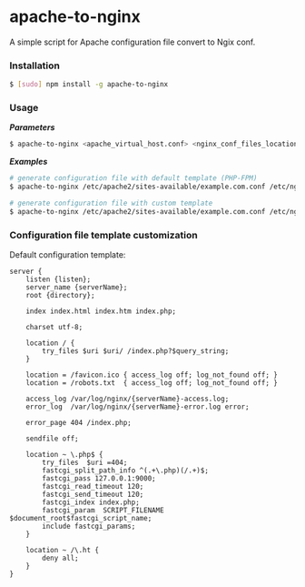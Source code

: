 # apache-to-nginx

A simple script for Apache configuration file convert to Ngix conf.

### Installation

```sh
$ [sudo] npm install -g apache-to-nginx
```

### Usage

***Parameters***
```sh
$ apache-to-nginx <apache_virtual_host.conf> <nginx_conf_files_location> <template.tpl>
```

***Examples***
```sh
# generate configuration file with default template (PHP-FPM)
$ apache-to-nginx /etc/apache2/sites-available/example.com.conf /etc/nginx/site-available

# generate configuration file with custom template
$ apache-to-nginx /etc/apache2/sites-available/example.com.conf /etc/nginx/site-available /path/to/custom.tpl
```

### Configuration file template customization

Default configuration template:
```
server {
    listen {listen};
    server_name {serverName};
    root {directory};

    index index.html index.htm index.php;

    charset utf-8;

    location / {
        try_files $uri $uri/ /index.php?$query_string;
    }

    location = /favicon.ico { access_log off; log_not_found off; }
    location = /robots.txt  { access_log off; log_not_found off; }

    access_log /var/log/nginx/{serverName}-access.log;
    error_log  /var/log/nginx/{serverName}-error.log error;

    error_page 404 /index.php;

    sendfile off;

    location ~ \.php$ {
        try_files  $uri =404;
        fastcgi_split_path_info ^(.+\.php)(/.+)$;
        fastcgi_pass 127.0.0.1:9000;
        fastcgi_read_timeout 120;
        fastcgi_send_timeout 120;
        fastcgi_index index.php;
        fastcgi_param  SCRIPT_FILENAME   $document_root$fastcgi_script_name;
        include fastcgi_params;
    }

    location ~ /\.ht {
        deny all;
    }
}
```
